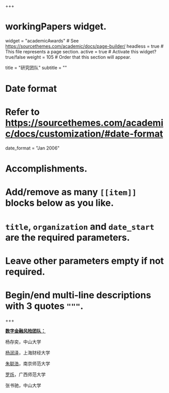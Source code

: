 +++
# workingPapers widget.
widget = "academicAwards"  # See https://sourcethemes.com/academic/docs/page-builder/
headless = true  # This file represents a page section.
active = true  # Activate this widget? true/false
weight = 105  # Order that this section will appear.

title = "研究团队"
subtitle = ""

# Date format
#   Refer to https://sourcethemes.com/academic/docs/customization/#date-format
date_format = "Jan 2006"

# Accomplishments.
#   Add/remove as many `[[item]]` blocks below as you like.
#   `title`, `organization` and `date_start` are the required parameters.
#   Leave other parameters empty if not required.
#   Begin/end multi-line descriptions with 3 quotes `"""`.

+++

**<a href="https://www.researchgate.net/lab/Digital-Financial-Risk-Lab-Cunyi-Yang" target="_blank">数字金融风险团队：</a>**

杨存奕，中山大学

<a href="https://www.researchgate.net/profile/Runze-Yang-8" target="_blank">杨润泽</a>，上海财经大学

<a href="https://www.researchgate.net/profile/Conghao-Zhu" target="_blank">朱聪浩</a>，南京师范大学

<a href="https://www.researchgate.net/profile/Shuo-Luo-2" target="_blank">罗烁</a>，广西师范大学

张书驰，中山大学


